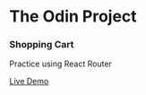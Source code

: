 # The Odin Project
### Shopping Cart


Practice using React Router


[Live Demo](https://takeshimakai.github.io/shopping-cart/)